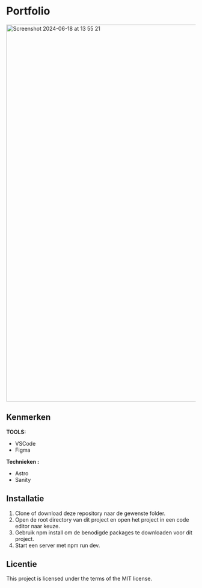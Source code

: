 # Portfolio

<img width="1000" alt="Screenshot 2024-06-18 at 13 55 21" src="https://github.com/mcphendriks/Portfolio/assets/106346778/f91be13a-ed18-4aa8-a889-3fbd6f7bc980">

## Kenmerken

**TOOLS:**
* VSCode
* Figma
  
**Technieken :**
* Astro 
* Sanity

## Installatie 
1. Clone of download deze repository naar de gewenste folder.
2. Open de root directory van dit project en open het project in een code editor naar keuze.
3. Gebruik npm install om de benodigde packages te downloaden voor dit project.
5. Start een server met npm run dev.
   
## Licentie 
This project is licensed under the terms of the MIT license.


